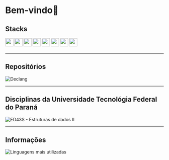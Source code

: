 # Bem-vindo👋

## Stacks

<img width="26px" align="left" src="https://cdn.jsdelivr.net/gh/devicons/devicon@latest/icons/javascript/javascript-original.svg" />
<img width="26px" align="left" src="https://cdn.jsdelivr.net/gh/devicons/devicon@latest/icons/typescript/typescript-original.svg" />
<img width="26px" align="left" src="https://cdn.jsdelivr.net/gh/devicons/devicon@latest/icons/html5/html5-original.svg" />
<img width="26px" align="left" src="https://cdn.jsdelivr.net/gh/devicons/devicon@latest/icons/css3/css3-original.svg" />
<img width="26px" align="left" src="https://cdn.jsdelivr.net/gh/devicons/devicon@latest/icons/sass/sass-original.svg" />
<img width="26px" align="left" src="https://cdn.jsdelivr.net/gh/devicons/devicon@latest/icons/angular/angular-original.svg" />
<img width="26px" align="left" src="https://cdn.jsdelivr.net/gh/devicons/devicon@latest/icons/java/java-original.svg" />
<img width="26px" align="left" src="https://cdn.jsdelivr.net/gh/devicons/devicon@latest/icons/c/c-original.svg" />
<br />
<br />

<hr />

## Repositórios

![Declang](https://github-readme-stats.vercel.app/api/pin/?username=andreytondo&repo=declang)

<hr />

## Disciplinas da Universidade Tecnológia Federal do Paraná
![ED43S - Estruturas de dados II](https://github-readme-stats.vercel.app/api/pin/?username=andreytondo&repo=ED43S)

<hr />

## Informações

![Linguagens mais utilizadas](https://github-readme-stats.vercel.app/api/top-langs/?username=andreytondo&layout=compact&theme=dark&locale=pt-BR)
